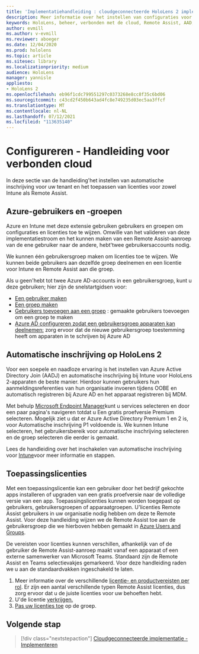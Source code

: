 ```yaml
---
title: 'Implementatiehandleiding : cloudgeconnecteerde HoloLens 2 implementatie op schaal met Remote Assist - Configureren'
description: Meer informatie over het instellen van configuraties voor het HoloLens apparaten via een cloudnetwerk op schaal met Remote Assist.
keywords: HoloLens, beheer, verbonden met de cloud, Remote Assist, AAD, Azure AD, MDM, Mobile Device Management
author: evmill
ms.author: v-evmill
ms.reviewer: aboeger
ms.date: 12/04/2020
ms.prod: hololens
ms.topic: article
ms.sitesec: library
ms.localizationpriority: medium
audience: HoloLens
manager: yannisle
appliesto:
- HoloLens 2
ms.openlocfilehash: eb96f1cdc799551297c0373268e8cc8f35c6bd06
ms.sourcegitcommit: c43cd2f450b643ad4fc8e749235d03ec5aa3ffcf
ms.translationtype: MT
ms.contentlocale: nl-NL
ms.lasthandoff: 07/12/2021
ms.locfileid: "113635140"
---
```

# <a name="configure---cloud-connected-guide"></a>Configureren - Handleiding voor verbonden cloud

In deze sectie van de handleiding&#39;het instellen van automatische inschrijving voor uw tenant en het toepassen van licenties voor zowel Intune als Remote Assist.

## <a name="azure-users-and-groups"></a>Azure-gebruikers en -groepen

Azure en Intune met deze extensie gebruiken gebruikers en groepen om configuraties en licenties toe te wijzen. Omwille van het valideren van deze implementatiestroom en het kunnen maken van een Remote Assist-aanroep van de ene gebruiker naar de andere, hebt&#39;twee gebruikersaccounts nodig.

We kunnen één gebruikersgroep maken om licenties toe te wijzen. We kunnen beide gebruikers aan dezelfde groep deelnemen en een licentie voor Intune en Remote Assist aan die groep.

Als u geen&#39;hebt tot twee Azure AD-accounts in een gebruikersgroep, kunt u deze gebruiken; hier zijn de snelstartgidsen voor:

- [Een gebruiker maken](/mem/intune/fundamentals/quickstart-create-user)
- [Een groep maken](/mem/intune/fundamentals/quickstart-create-group)
- [Gebruikers toevoegen aan een groep](/azure/active-directory/fundamentals/active-directory-groups-members-azure-portal) : gemaakte gebruikers toevoegen om een groep te maken
- [Azure AD configureren zodat een gebruikersgroep apparaten kan deelnemen:](/azure/active-directory/devices/azureadjoin-plan#configure-your-device-settings) zorg ervoor dat de nieuwe gebruikersgroep toestemming heeft om apparaten in te schrijven bij Azure AD

## <a name="auto-enrollment-on-hololens-2"></a>Automatische inschrijving op HoloLens 2

Voor een soepele en naadloze ervaring is het instellen van Azure Active Directory Join (AADJ) en automatische inschrijving bij Intune voor HoloLens 2-apparaten de beste manier. Hierdoor kunnen gebruikers hun aanmeldingsreferenties van hun organisatie invoeren tijdens OOBE en automatisch registreren bij Azure AD en het apparaat registreren bij MDM.

Met behulp [Microsoft Endpoint Manager](https://endpoint.microsoft.com/#home)kunt u services selecteren en door een paar pagina's navigeren totdat u Een gratis proefversie Premium selecteren. Mogelijk ziet u dat er Azure Active Directory Premium 1 en 2 is, voor Automatische inschrijving P1 voldoende is. We kunnen Intune selecteren, het gebruikersbereik voor automatische inschrijving selecteren en de groep selecteren die eerder is gemaakt.

Lees de handleiding over het inschakelen van automatische inschrijving voor [Intune](/mem/intune/enrollment/quickstart-setup-auto-enrollment)voor meer informatie en stappen.

## <a name="application-licenses"></a>Toepassingslicenties

Met een toepassingslicentie kan een gebruiker door het bedrijf gekochte apps installeren of upgraden van een gratis proefversie naar de volledige versie van een app. Toepassingslicenties kunnen worden toegepast op gebruikers, gebruikersgroepen of apparaatgroepen. U&#39;licenties Remote Assist gebruikers in uw organisatie nodig hebben om deze te Remote Assist. Voor deze handleiding wijzen we de Remote Assist toe aan de gebruikersgroep die we hierboven hebben gemaakt in [Azure Users and Groups](hololens2-cloud-connected-configure.md#azure-users-and-groups).

De vereisten voor licenties kunnen verschillen, afhankelijk van of de gebruiker de Remote Assist-aanroep maakt vanaf een apparaat of een externe samenwerker van Microsoft Teams. Standaard zijn de Remote Assist en Teams selectievakjes gemarkeerd. Voor deze handleiding raden we u aan de standaardvakken ingeschakeld te laten.

1. Meer informatie over de verschillende [licentie- en productvereisten per rol](/dynamics365/mixed-reality/remote-assist/requirements#licensing-and-product-requirements-per-role). Er zijn een aantal verschillende typen Remote Assist licenties, dus zorg ervoor dat u de juiste licenties voor uw behoeften hebt.
2. U&#39;de licentie [verkrijgen.](/dynamics365/mixed-reality/remote-assist/buy-remote-assist)
3. [Pas uw licenties toe](/dynamics365/mixed-reality/remote-assist/deploy-remote-assist) op de groep.

## <a name="next-step"></a>Volgende stap

> [!div class="nextstepaction"]
> [Cloudgeconnecteerde implementatie - Implementeren](hololens2-cloud-connected-deploy.md)